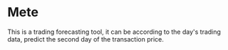 # Mete

This is a trading forecasting tool, it can be according to the day's trading data, predict the second day of the transaction price.
